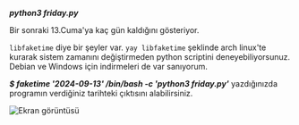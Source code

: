 ***python3 friday.py***

Bir sonraki 13.Cuma'ya kaç gün kaldığını gösteriyor.

```libfaketime``` diye bir şeyler var. ```yay libfaketime``` şeklinde arch linux'te kurarak sistem zamanını değiştirmeden python scriptini deneyebiliyorsunuz. Debian ve Windows için indirmeleri de var sanıyorum.

***$ faketime '2024-09-13' /bin/bash -c 'python3 friday.py'***
yazdığınızda programın verdiğiniz tarihteki çıktısını alabilirsiniz.

![Ekran görüntüsü](https://github.com/metatronslove/cuma13/blob/main/Ekran%20görüntüsü_2024-08-03_13-06-32.png?raw=true "Ekran görüntüsü")